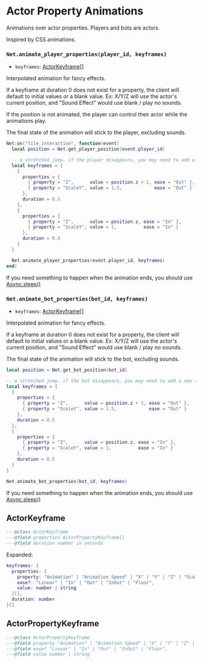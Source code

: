 # Actor Property Animations

Animations over actor properties. Players and bots are actors.

Inspired by CSS animations.

### `Net.animate_player_properties(player_id, keyframes)`

- `keyframes`: [ActorKeyframe[]](#actorkeyframe)

Interpolated animation for fancy effects.

If a keyframe at duration 0 does not exist for a property, the client will default to initial values or a blank value. Ex: X/Y/Z will use the actor's current position, and "Sound Effect" would use blank / play no sounds.

If the position is not animated, the player can control their actor while the animations play.

The final state of the animation will stick to the player, excluding sounds.

```lua
Net:on("tile_interaction", function(event)
  local position = Net.get_player_position(event.player_id)

  -- a stretched jump. if the player disappears, you may need to add a new tile layer
  local keyframes = {
    {
      properties = {
        { property = "Z",      value = position.z + 1, ease = "Out" },
        { property = "ScaleY", value = 1.5,            ease = "Out" }
      },
      duration = 0.5
    },
    {
      properties = {
        { property = "Z",      value = position.z, ease = "In" },
        { property = "ScaleY", value = 1,          ease = "In" }
      },
      duration = 0.5
    }
  }

  Net.animate_player_properties(event.player_id, keyframes)
end)
```

If you need something to happen when the animation ends, you should use [Async.sleep()](/server/lua-api/async#asyncsleepseconds)

### `Net.animate_bot_properties(bot_id, keyframes)`

- `keyframes`: [ActorKeyframe[]](#actorkeyframe)

Interpolated animation for fancy effects.

If a keyframe at duration 0 does not exist for a property, the client will default to initial values or a blank value. Ex: X/Y/Z will use the actor's current position, and "Sound Effect" would use blank / play no sounds.

The final state of the animation will stick to the bot, excluding sounds.

```lua
local position = Net.get_bot_position(bot_id)

-- a stretched jump. if the bot disappears, you may need to add a new tile layer
local keyframes = {
  {
    properties = {
      { property = "Z",      value = position.z + 1, ease = "Out" },
      { property = "ScaleY", value = 1.5,            ease = "Out" }
    },
    duration = 0.5
  },
  {
    properties = {
      { property = "Z",      value = position.z, ease = "In" },
      { property = "ScaleY", value = 1,          ease = "In" }
    },
    duration = 0.5
  }
}

Net.animate_bot_properties(bot_id, keyframes)
```

If you need something to happen when the animation ends, you should use [Async.sleep()](/server/lua-api/async#asyncsleepseconds)

## ActorKeyframe

```lua
---@class ActorKeyframe
---@field properties ActorPropertyKeyframe[]
---@field duration number in seconds
```

Expanded:

```lua
keyframes: {
  properties: {
    property: "Animation" | "Animation Speed" | "X" | "Y" | "Z" | "ScaleX" | "ScaleY" | "Rotation" | "Direction" | "Sound Effect" | "Sound Effect Loop",
    ease?: "Linear" | "In" | "Out" | "InOut" | "Floor",
    value: number | string
  }[],
  duration: number
}[]
```

## ActorPropertyKeyframe

```lua
---@class ActorPropertyKeyframe
---@field property "Animation" | "Animation Speed" | "X" | "Y" | "Z" | "ScaleX" | "ScaleY" | "Rotation" | "Direction" | "Sound Effect" | "Sound Effect Loop"
---@field ease? "Linear" | "In" | "Out" | "InOut" | "Floor",
---@field value number | string
```
